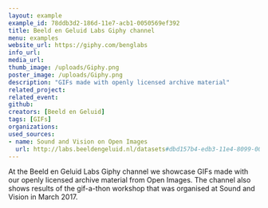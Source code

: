 ```yaml
---
layout: example
example_id: 78ddb3d2-186d-11e7-acb1-0050569ef392
title: Beeld en Geluid Labs Giphy channel
menu: examples
website_url: https://giphy.com/benglabs
info_url: 
media_url: 
thumb_image: /uploads/Giphy.png
poster_image: /uploads/Giphy.png
description: "GIFs made with openly licensed archive material"
related_project: 
related_event: 
github: 
creators: [Beeld en Geluid]
tags: [GIFs]
organizations: 
used_sources: 
- name: Sound and Vision on Open Images
  url: http://labs.beeldengeluid.nl/datasets#dbd157b4-edb3-11e4-8099-005056a71e3a
---
```


At the Beeld en Geluid Labs Giphy channel we showcase GIFs made with our openly licensed archive material from Open Images. The channel also shows results of the gif-a-thon workshop that was organised at Sound and Vision in March 2017.
